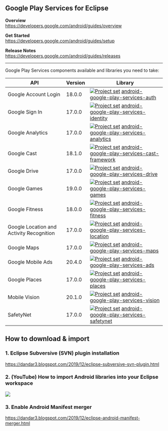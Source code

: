 ## Google Play Services for Eclipse

**Overview**<br/>
https://developers.google.com/android/guides/overview

**Get Started**<br/>
https://developers.google.com/android/guides/setup

**Release Notes**<br/>
https://developers.google.com/android/guides/releases

---

Google Play Services components available and libraries you need to take:

| API                                       | Version | Library |
| ---                                       | ---     | ---     |
| Google Account Login                      | 18.0.0  | [<img src="https://bit.ly/3qHag0x" title="Project set" align="top" />](https://raw.githubusercontent.com/dandar3/android-google-play-services-auth/18.0.0/.projectset)             [android-google-play-services-auth](https://github.com/dandar3/android-google-play-services-auth/tree/18.0.0)                       |
| Google Sign In                            | 17.0.0  | [<img src="https://bit.ly/3qHag0x" title="Project set" align="top" />](https://raw.githubusercontent.com/dandar3/android-google-play-services-identity/17.0.0/.projectset)         [android-google-play-services-identity](https://github.com/dandar3/android-google-play-services-identity/tree/17.0.0)               |
| Google Analytics                          | 17.0.0  | [<img src="https://bit.ly/3qHag0x" title="Project set" align="top" />](https://raw.githubusercontent.com/dandar3/android-google-play-services-analytics/17.0.0/.projectset)        [android-google-play-services-analytics](https://github.com/dandar3/android-google-play-services-analytics/tree/17.0.0)             |
| Google Cast                               | 18.1.0  | [<img src="https://bit.ly/3qHag0x" title="Project set" align="top" />](https://raw.githubusercontent.com/dandar3/android-google-play-services-cast-framework/18.1.0/.projectset)   [android-google-play-services-cast-framework](https://github.com/dandar3/android-google-play-services-cast-framework/tree/18.1.0)   |
| Google Drive                              | 17.0.0  | [<img src="https://bit.ly/3qHag0x" title="Project set" align="top" />](https://raw.githubusercontent.com/dandar3/android-google-play-services-drive/17.0.0/.projectset)            [android-google-play-services-drive](https://github.com/dandar3/android-google-play-services-drive/tree/17.0.0)                     |
| Google Games                              | 19.0.0  | [<img src="https://bit.ly/3qHag0x" title="Project set" align="top" />](https://raw.githubusercontent.com/dandar3/android-google-play-services-games/19.0.0/.projectset)            [android-google-play-services-games](https://github.com/dandar3/android-google-play-services-games/tree/19.0.0)                     |
| Google Fitness                            | 18.0.0  | [<img src="https://bit.ly/3qHag0x" title="Project set" align="top" />](https://raw.githubusercontent.com/dandar3/android-google-play-services-fitness/18.0.0/.projectset)          [android-google-play-services-fitness](https://github.com/dandar3/android-google-play-services-fitness/tree/18.0.0)                 |
| Google Location and Activity Recognition  | 17.0.0  | [<img src="https://bit.ly/3qHag0x" title="Project set" align="top" />](https://raw.githubusercontent.com/dandar3/android-google-play-services-location/17.0.0/.projectset)         [android-google-play-services-location](https://github.com/dandar3/android-google-play-services-location/tree/17.0.0)               |
| Google Maps                               | 17.0.0  | [<img src="https://bit.ly/3qHag0x" title="Project set" align="top" />](https://raw.githubusercontent.com/dandar3/android-google-play-services-maps/17.0.0/.projectset)             [android-google-play-services-maps](https://github.com/dandar3/android-google-play-services-maps/tree/17.0.0)                       |
| Google Mobile Ads                         | 20.4.0  | [<img src="https://bit.ly/3qHag0x" title="Project set" align="top" />](https://raw.githubusercontent.com/dandar3/android-google-play-services-ads/20.4.0/.projectset)              [android-google-play-services-ads](https://github.com/dandar3/android-google-play-services-ads/tree/20.4.0)                         |
| Google Places                             | 17.0.0  | [<img src="https://bit.ly/3qHag0x" title="Project set" align="top" />](https://raw.githubusercontent.com/dandar3/android-google-play-services-places/17.0.0/.projectset)           [android-google-play-services-places](https://github.com/dandar3/android-google-play-services-places/tree/17.0.0)                   |
| Mobile Vision                             | 20.1.0  | [<img src="https://bit.ly/3qHag0x" title="Project set" align="top" />](https://raw.githubusercontent.com/dandar3/android-google-play-services-vision/20.1.0/.projectset)           [android-google-play-services-vision](https://github.com/dandar3/android-google-play-services-vision/tree/20.1.0)                   |
| SafetyNet                                 | 17.0.0  | [<img src="https://bit.ly/3qHag0x" title="Project set" align="top" />](https://raw.githubusercontent.com/dandar3/android-google-play-services-safetynet/17.0.0/.projectset)        [android-google-play-services-safetynet](https://github.com/dandar3/android-google-play-services-safetynet/tree/17.0.0)             |

## How to download & import
 
### 1. Eclipse Subversive (SVN) plugin installation
  <a href="https://dandar3.blogspot.com/2019/12/eclipse-subversive-svn-plugin.html" target="_blank">https://dandar3.blogspot.com/2019/12/eclipse-subversive-svn-plugin.html</a>

### 2. (YouTube) How to import Android libraries into your Eclipse workspace
<a href="http://www.youtube.com/watch?v=ytRSnjp56tA" target="_blank"><img src="http://img.youtube.com/vi/ytRSnjp56tA/0.jpg" /></a>

### 3. Enable Android Manifest merger
<a href="https://dandar3.blogspot.com/2019/12/eclipse-android-manifest-merger.html" target="_blank">https://dandar3.blogspot.com/2019/12/eclipse-android-manifest-merger.html</a>
